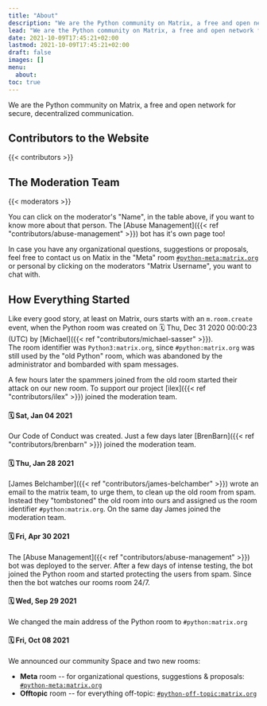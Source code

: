 ```yaml
---
title: "About"
description: "We are the Python community on Matrix, a free and open network for secure, decentralized communication."
lead: "We are the Python community on Matrix, a free and open network for secure, decentralized communication."
date: 2021-10-09T17:45:21+02:00
lastmod: 2021-10-09T17:45:21+02:00
draft: false
images: []
menu:
  about:
toc: true
---
```


We are the Python community on Matrix, a free and open network for secure, decentralized communication.

## Contributors to the Website

{{< contributors >}}

## The Moderation Team

{{< moderators >}}

You can click on the moderator's "Name", in the table above, if you want to 
know more about that person. The 
[Abuse Management]({{< ref "contributors/abuse-management" >}}) bot has it's
own page too!

In case you have any organizational questions, suggestions or proposals, feel free
to contact us on Matix in the "Meta" room 
<a href="https://matrix.to/#/#python-meta:matrix.org" target="_blank">
  `#python-meta:matrix.org`
</a> 
or personal by clicking on the moderators "Matrix Username", you want to chat
with. 

## How Everything Started

Like every good story, at least on Matrix, ours starts with an `m.room.create` event,
when the Python room was created on 🗓️  Thu, Dec 31 2020 00:00:23 (UTC) by
[Michael]({{< ref "contributors/michael-sasser" >}}). <br />
The room identifier was `Python3:matrix.org`, since `#python:matrix.org` was
still used by the "old Python" room, which was abandoned by the administrator 
and bombarded with spam messages.

A few hours later the spammers joined from the old room started their attack 
on our new room. To support our project 
[ilex]({{< ref "contributors/ilex" >}}) joined the moderation team.

#### 🗓️  Sat, Jan 04 2021
Our Code of Conduct was created. Just a few days later 
[BrenBarn]({{< ref "contributors/brenbarn" >}}) joined the moderation team.

#### 🗓️ Thu, Jan 28 2021
[James Belchamber]({{< ref "contributors/james-belchamber" >}})
wrote an email to the matrix team, to urge them, to clean up the old room from 
spam. Instead they "tombstoned" the old room into ours and assigned us the 
room identifier `#python:matrix.org`.
On the same day James joined the moderation team.

#### 🗓️ Fri, Apr 30 2021
The 
[Abuse Management]({{< ref "contributors/abuse-management" >}}) bot was
deployed to the server. After a few days of intense testing, the bot joined
the Python room and started protecting the users from spam.
Since then the bot watches our rooms room 24/7.

#### 🗓️ Wed, Sep 29 2021
We changed the main address of the Python 
room to `#python:matrix.org`

#### 🗓️ Fri, Oct 08 2021
We announced our community Space and two new
rooms:
- **Meta** room -- for organizational questions, suggestions & proposals: 
  <a href="https://matrix.to/#/#python-meta:matrix.org" target="_blank">
  `#python-meta:matrix.org`
  </a>
- **Offtopic** room -- for everything off-topic:
  <a href="https://matrix.to/#/#python-off-topic:matrix.org" target="_blank">
  `#python-off-topic:matrix.org`
  </a>

